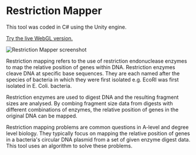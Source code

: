 # Restriction Mapper

This tool was coded in C# using the Unity engine.

[Try the live WebGL version.](http://tomrawlings.online/RestrictionMapper/index)

![Restriction Mapper screenshot](http://tomrawlings.online/images/restriction_mapper_cropped.png)

Restriction mapping refers to the use of restriction endonuclease enzymes to map the relative position of genes within DNA. Restriction enzymes cleave DNA at specific base sequences. They are each named after the species of bacteria in which they were first isolated e.g. EcoRI was first isolated in E. Coli. bacteria.

Restriction enzymes are used to digest DNA and the resulting fragment sizes are analysed. By combing fragment size data from digests with different combinations of enzymes, the relative position of genes in the original DNA can be mapped.

Restriction mapping problems are common questions in A-level and degree level biology. They typically focus on mapping the relative position of genes in a bacteria's circular DNA plasmid from a set of given enzyme digest data.  This tool uses an algorithm to solve these problems.
